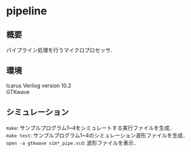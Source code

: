 # pipeline

## 概要

パイプライン処理を行うマイクロプロセッサ．

## 環境

Icarus Verilog version 10.2  
GTKwave

## シミュレーション

`make`: サンプルプログラム1~4をシミュレートする実行ファイルを生成．  
`make test`: サンプルプログラム1~4のシミュレーション波形ファイルを生成．  
`open -a gtkwave sim*_pipe.vcd`: 波形ファイルを表示．